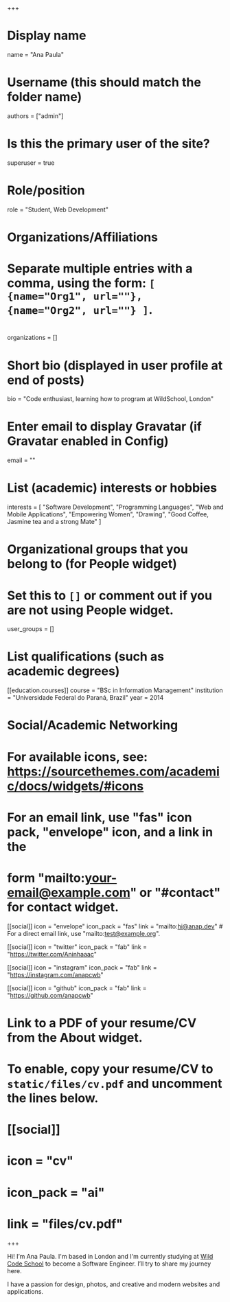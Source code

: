 +++
# Display name
name = "Ana Paula"

# Username (this should match the folder name)
authors = ["admin"]

# Is this the primary user of the site?
superuser = true

# Role/position
role = "Student, Web Development"

# Organizations/Affiliations
#   Separate multiple entries with a comma, using the form: `[ {name="Org1", url=""}, {name="Org2", url=""} ]`.
# <!-- organizations = [ { name = "Stanford University", url = "" } ] -->
organizations = []

# Short bio (displayed in user profile at end of posts)
bio = "Code enthusiast, learning how to program at WildSchool, London"

# Enter email to display Gravatar (if Gravatar enabled in Config)
email = ""

# List (academic) interests or hobbies
interests = [
  "Software Development",
  "Programming Languages",
  "Web and Mobile Applications",
  "Empowering Women",
  "Drawing",
  "Good Coffee, Jasmine tea and a strong Mate"
]

# Organizational groups that you belong to (for People widget)
#   Set this to `[]` or comment out if you are not using People widget.
user_groups = []

# List qualifications (such as academic degrees)
[[education.courses]]
  course = "BSc in Information Management"
  institution = "Universidade Federal do Paraná, Brazil"
  year = 2014

# <!-- [[education.courses]] -->
# <!--   course = "MEng in Artificial Intelligence" -->
# <!--   institution = "Massachusetts Institute of Technology" -->
# <!--   year = 2009 -->
# <!--  -->
# <!-- [[education.courses]] -->
# <!--   course = "BSc in Artificial Intelligence" -->
# <!--   institution = "Massachusetts Institute of Technology" -->
# <!--   year = 2008 -->

# Social/Academic Networking
# For available icons, see: https://sourcethemes.com/academic/docs/widgets/#icons
#   For an email link, use "fas" icon pack, "envelope" icon, and a link in the
#   form "mailto:your-email@example.com" or "#contact" for contact widget.

[[social]]
  icon = "envelope"
  icon_pack = "fas"
  link = "mailto:hi@anap.dev"  # For a direct email link, use "mailto:test@example.org".

[[social]]
  icon = "twitter"
  icon_pack = "fab"
  link = "https://twitter.com/Aninhaaac"

[[social]]
  icon = "instagram"
  icon_pack = "fab"
  link = "https://instagram.com/anapcwb"

[[social]]
  icon = "github"
  icon_pack = "fab"
  link = "https://github.com/anapcwb"

# Link to a PDF of your resume/CV from the About widget.
# To enable, copy your resume/CV to `static/files/cv.pdf` and uncomment the lines below.
# [[social]]
#   icon = "cv"
#   icon_pack = "ai"
#   link = "files/cv.pdf"

+++

Hi! I’m Ana Paula. I'm based in London and I'm currently studying at [Wild Code
School](https://wildcodeschool.com) to become a Software Engineer. I’ll try to
share my journey here.

I have a passion for design, photos, and creative and modern websites and
applications.

